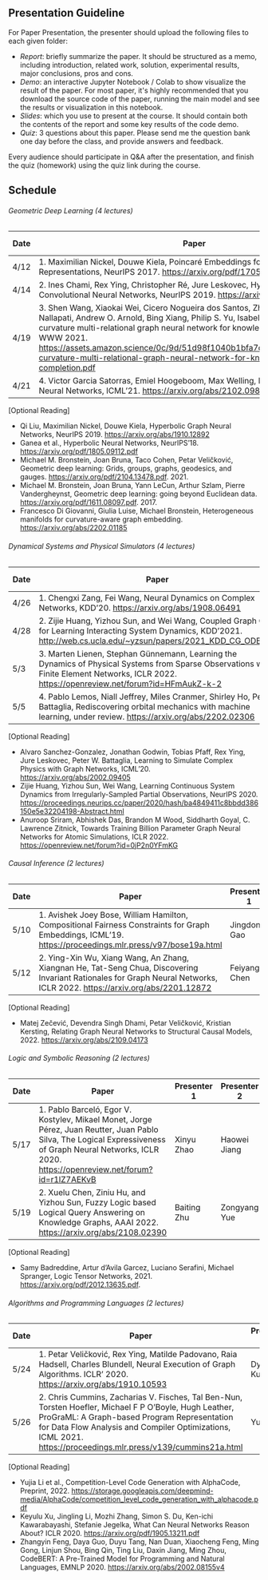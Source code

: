 ## Presentation Guideline
For Paper Presentation, the presenter should upload the following files to each given folder:

- *Report*: briefly summarize the paper. It should be structured as a memo, including introduction, related work, solution, experimental results, major conclusions, pros and cons.
- *Demo*: an interactive Jupyter Notebook / Colab to show visualize the result of the paper. For most paper, it's highly recommended that you download the source code of the paper, running the main model and see the results or visualization in this notebook.
- *Slides*: which you use to present at the course. It should contain both the contents of the report and some key results of the code demo.
- *Quiz*: 3 questions about this paper. Please send me the question bank one day before the class, and provide answers and feedback.

Every audience should participate in Q&A after the presentation, and finish the quiz (homework) using the quiz link during the course.

## Schedule

###### Geometric Deep Learning (4 lectures)

| Date | Paper | Presenter 1 | Presenter 2 | Presenter 3 | Presenter 4 | Presentation Folder Link |
| ------ | ------ |------ | ------ |------ | ------ |------ |
|4/12|1.	Maximilian Nickel, Douwe Kiela, Poincaré Embeddings for Learning Hierarchical Representations, NeurIPS 2017. https://arxiv.org/pdf/1705.08039.pdf |Manish Reddy|Nilay Pochhi|Aditya Jain| Brian Tagle||
|4/14|2.	Ines Chami, Rex Ying, Christopher Ré, Jure Leskovec, Hyperbolic Graph Convolutional Neural Networks, NeurIPS 2019. https://arxiv.org/abs/1910.12933 |Rustem Aygun|||||
|4/19|3.	Shen Wang, Xiaokai Wei, Cicero Nogueira dos Santos, Zhiguo Wang, Ramesh Nallapati, Andrew O. Arnold, Bing Xiang, Philip S. Yu, Isabel F. Cruz, Mixed-curvature multi-relational graph neural network for knowledge graph completion, WWW 2021. https://assets.amazon.science/0c/9d/51d98f1040b1bfa7dc52d1015750/mixed-curvature-multi-relational-graph-neural-network-for-knowledge-graph-completion.pdf |Sahil Bansal|Vivek Arora|Vaibhav Kumar|Andrei Rekesh|
|4/21|4.	Victor Garcia Satorras, Emiel Hoogeboom, Max Welling, E(n) Equivariant Graph Neural Networks, ICML’21. https://arxiv.org/abs/2102.09844 |Yu Zhou|Jingchen Tang|Zihao Dong|Guofeng Zhang||


[Optional Reading]
- Qi Liu, Maximilian Nickel, Douwe Kiela, Hyperbolic Graph Neural Networks, NeurIPS 2019. https://arxiv.org/abs/1910.12892
-	Ganea et al., Hyperbolic Neural Networks, NeurIPS’18. https://arxiv.org/pdf/1805.09112.pdf
-	Michael M. Bronstein, Joan Bruna, Taco Cohen, Petar Veličković, Geometric deep learning: Grids, groups, graphs, geodesics, and gauges. https://arxiv.org/pdf/2104.13478.pdf. 2021.
-	Michael M. Bronstein, Joan Bruna, Yann LeCun, Arthur Szlam, Pierre Vandergheynst, Geometric deep learning: going beyond Euclidean data. https://arxiv.org/pdf/1611.08097.pdf. 2017.
-	Francesco Di Giovanni, Giulia Luise, Michael Bronstein, Heterogeneous manifolds for curvature-aware graph embedding. https://arxiv.org/abs/2202.01185

###### Dynamical Systems and Physical Simulators (4 lectures)

| Date | Paper | Presenter 1 | Presenter 2 | Presenter 3 | Presenter 4 | Presentation Folder Link |
| ------ | ------ |------ | ------ |------ | ------ |------ |
|4/26|1.	Chengxi Zang, Fei Wang, Neural Dynamics on Complex Networks, KDD’20. https://arxiv.org/abs/1908.06491 |Ayushi Agarwal|Harini Suresh|Shardul Parab|Wenqi Zou||
|4/28|2.	Zijie Huang, Yizhou Sun, and Wei Wang, Coupled Graph ODE for Learning Interacting System Dynamics, KDD’2021. http://web.cs.ucla.edu/~yzsun/papers/2021_KDD_CG_ODE.pdf |Yuxin Wu|Xiaxuan Gao|Zhicheng Ren|Yifu Yuan||
|5/3|3.	Marten Lienen, Stephan Günnemann, Learning the Dynamics of Physical Systems from Sparse Observations with Finite Element Networks, ICLR 2022. https://openreview.net/forum?id=HFmAukZ-k-2 |Alexander Taylor|Armaan Abraham|Ashwath Radhachandran|Ted Zadouri||
|5/5|4.	Pablo Lemos, Niall Jeffrey, Miles Cranmer, Shirley Ho, Peter Battaglia, Rediscovering orbital mechanics with machine learning, under review. https://arxiv.org/abs/2202.02306 |Dipti Ranjan Sahu|Siddhant Patil|Nischal Chandra|Shivam Patel||

[Optional Reading]
-	Alvaro Sanchez-Gonzalez, Jonathan Godwin, Tobias Pfaff, Rex Ying, Jure Leskovec, Peter W. Battaglia, Learning to Simulate Complex Physics with Graph Networks, ICML’20. https://arxiv.org/abs/2002.09405
-	Zijie Huang, Yizhou Sun, Wei Wang, Learning Continuous System Dynamics from Irregularly-Sampled Partial Observations, NeurIPS 2020. https://proceedings.neurips.cc/paper/2020/hash/ba4849411c8bbdd386150e5e32204198-Abstract.html
-	Anuroop Sriram, Abhishek Das, Brandon M Wood, Siddharth Goyal, C. Lawrence Zitnick, Towards Training Billion Parameter Graph Neural Networks for Atomic Simulations, ICLR 2022. https://openreview.net/forum?id=0jP2n0YFmKG

###### Causal Inference (2 lectures)

| Date | Paper | Presenter 1 | Presenter 2 | Presenter 3 | Presenter 4 | Presentation Folder Link |
| ------ | ------ |------ | ------ |------ | ------ |------ |
|5/10|1.	Avishek Joey Bose, William Hamilton, Compositional Fairness Constraints for Graph Embeddings, ICML’19. https://proceedings.mlr.press/v97/bose19a.html |Jingdong Gao|Rakesh Bal|Yihang Guo|Wenhan Yang||
|5/12|2.	Ying-Xin Wu, Xiang Wang, An Zhang, Xiangnan He, Tat-Seng Chua, Discovering Invariant Rationales for Graph Neural Networks, ICLR 2022. https://arxiv.org/abs/2201.12872 |Feiyang Chen|Yongqian Li|YuanChing Lin|Ruoyu He||

[Optional Reading]
- Matej Zečević, Devendra Singh Dhami, Petar Veličković, Kristian Kersting, Relating Graph Neural Networks to Structural Causal Models, 2022. https://arxiv.org/abs/2109.04173


###### Logic and Symbolic Reasoning (2 lectures)

| Date | Paper | Presenter 1 | Presenter 2 | Presenter 3 | Presenter 4 | Presentation Folder Link |
| ------ | ------ |------ | ------ |------ | ------ |------ |
|5/17|1.	Pablo Barceló, Egor V. Kostylev, Mikael Monet, Jorge Pérez, Juan Reutter, Juan Pablo Silva, The Logical Expressiveness of Graph Neural Networks, ICLR 2020. https://openreview.net/forum?id=r1lZ7AEKvB |Xinyu Zhao|Haowei Jiang|Nuocheng Pan|Hang Zhang||
|5/19|2.	Xuelu Chen, Ziniu Hu, and Yizhou Sun, Fuzzy Logic based Logical Query Answering on Knowledge Graphs, AAAI 2022. https://arxiv.org/abs/2108.02390 |Baiting Zhu|Zongyang Yue|Jessica Ho|Rosa Garza||

[Optional Reading]
- Samy Badreddine, Artur d’Avila Garcez, Luciano Serafini, Michael Spranger, Logic Tensor Networks, 2021. https://arxiv.org/pdf/2012.13635.pdf.

###### Algorithms and Programming Languages  (2 lectures)
| Date | Paper | Presenter 1 | Presenter 2 | Presenter 3 | Presenter 4 | Presentation Folder Link |
| ---- | ------ |------ | ------ |------ | ------ |------ |
|5/24|1.	Petar Veličković, Rex Ying, Matilde Padovano, Raia Hadsell, Charles Blundell, Neural Execution of Graph Algorithms. ICLR’ 2020. https://arxiv.org/abs/1910.10593 |Dylan Kupsh|Yikai Zhu||||
|5/26|2.	Chris Cummins, Zacharias V. Fisches, Tal Ben-Nun, Torsten Hoefler, Michael F P O’Boyle, Hugh Leather, ProGraML: A Graph-based Program Representation for Data Flow Analysis and Compiler Optimizations, ICML 2021. https://proceedings.mlr.press/v139/cummins21a.html |Yu Hou|Yuhan Shao|Wenhe Zhang|Jiaying Li||

[Optional Reading]
-	Yujia Li et al., Competition-Level Code Generation with AlphaCode, Preprint, 2022. https://storage.googleapis.com/deepmind-media/AlphaCode/competition_level_code_generation_with_alphacode.pdf
-	Keyulu Xu, Jingling Li, Mozhi Zhang, Simon S. Du, Ken-ichi Kawarabayashi, Stefanie Jegelka, What Can Neural Networks Reason About? ICLR 2020. https://arxiv.org/pdf/1905.13211.pdf
-	Zhangyin Feng, Daya Guo, Duyu Tang, Nan Duan, Xiaocheng Feng, Ming Gong, Linjun Shou, Bing Qin, Ting Liu, Daxin Jiang, Ming Zhou, CodeBERT: A Pre-Trained Model for Programming and Natural Languages, EMNLP 2020. https://arxiv.org/abs/2002.08155v4
